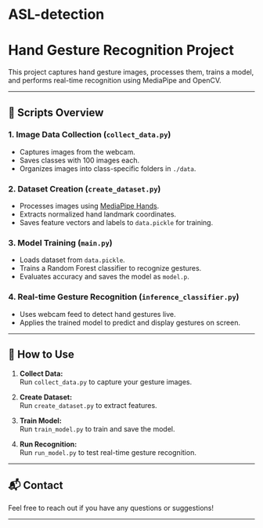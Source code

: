 # ASL-detection
# Hand Gesture Recognition Project

This project captures hand gesture images, processes them, trains a model, and performs real-time recognition using MediaPipe and OpenCV.

---

## 📁 Scripts Overview

### 1. Image Data Collection (`collect_data.py`)

- Captures images from the webcam.
- Saves classes with 100 images each.
- Organizes images into class-specific folders in `./data`.

### 2. Dataset Creation (`create_dataset.py`)

- Processes images using [MediaPipe Hands](https://google.github.io/mediapipe/solutions/hands.html).
- Extracts normalized hand landmark coordinates.
- Saves feature vectors and labels to `data.pickle` for training.

### 3. Model Training (`main.py`)

- Loads dataset from `data.pickle`.
- Trains a Random Forest classifier to recognize gestures.
- Evaluates accuracy and saves the model as `model.p`.

### 4. Real-time Gesture Recognition (`inference_classifier.py`)

- Uses webcam feed to detect hand gestures live.
- Applies the trained model to predict and display gestures on screen.

---

## 🚀 How to Use

1. **Collect Data:**  
   Run `collect_data.py` to capture your gesture images.

2. **Create Dataset:**  
   Run `create_dataset.py` to extract features.

3. **Train Model:**  
   Run `train_model.py` to train and save the model.

4. **Run Recognition:**  
   Run `run_model.py` to test real-time gesture recognition.

---

## 📬 Contact

Feel free to reach out if you have any questions or suggestions!

---

